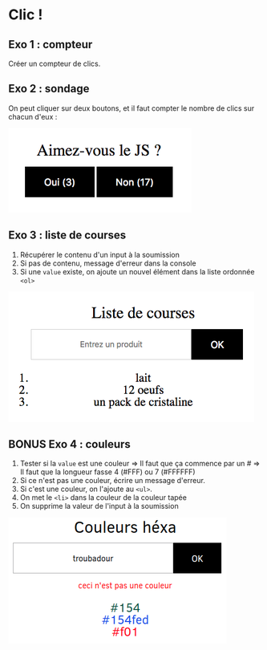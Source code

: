 # Clic !

## Exo 1 : compteur

Créer un compteur de clics.

## Exo 2 : sondage

On peut cliquer sur deux boutons, et il faut compter le nombre de clics sur chacun d'eux :

![exo2](exo2.png)


## Exo 3 : liste de courses

1. Récupérer le contenu d'un input à la soumission
2. Si pas de contenu, message d'erreur dans la console
3. Si une `value` existe, on ajoute un nouvel élément dans la liste ordonnée `<ol>`

![exo3](exo3.png)

## BONUS Exo 4 : couleurs

1. Tester si la `value` est une couleur
	=> Il faut que ça commence par un #
	=> Il faut que la longueur fasse 4 (#FFF) ou 7 (#FFFFFF)
2. Si ce n'est pas une couleur, écrire un message d'erreur.
3. Si c'est une couleur, on l'ajoute au `<ul>`.
4. On met le `<li>` dans la couleur de la couleur tapée
5. On supprime la valeur de l'input à la soumission

![exo4](exo4.png)